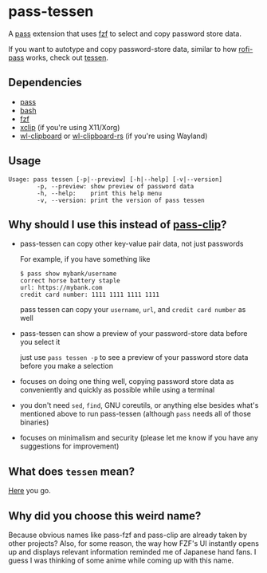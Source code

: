# pass-tessen

A [pass](https://www.passwordstore.org/) extension that uses [fzf](https://github.com/junegunn/fzf)
to select and copy password store data.

If you want to autotype and copy password-store data, similar to how
[rofi-pass](https://github.com/carnager/rofi-pass) works, check out
[tessen](https://github.com/ayushnix/tessen).

## Dependencies

- [pass](https://git.zx2c4.com/password-store/)
- [bash](https://www.gnu.org/software/bash/bash.html)
- [fzf](https://github.com/junegunn/fzf)
- [xclip](https://github.com/astrand/xclip) (if you're using X11/Xorg)
- [wl-clipboard](https://github.com/bugaevc/wl-clipboard) or
  [wl-clipboard-rs](https://github.com/YaLTeR/wl-clipboard-rs) (if you're using Wayland)

## Usage

```
Usage: pass tessen [-p|--preview] [-h|--help] [-v|--version]
        -p, --preview: show preview of password data
        -h, --help:    print this help menu
        -v, --version: print the version of pass tessen
```

## Why should I use this instead of [pass-clip](https://github.com/ibizaman/pass-clip)?

- pass-tessen can copy other key-value pair data, not just passwords

  For example, if you have something like

  ```
  $ pass show mybank/username
  correct horse battery staple
  url: https://mybank.com
  credit card number: 1111 1111 1111 1111
  ```

  pass tessen can copy your `username`, `url`, and `credit card number` as well

- pass-tessen can show a preview of your password-store data before you select it

  just use `pass tessen -p` to see a preview of your password store data before you make a selection
- focuses on doing one thing well, copying password store data as conveniently and quickly as
  possible while using a terminal
- you don't need `sed`, `find`, GNU coreutils, or anything else besides what's mentioned above to
  run pass-tessen (although `pass` needs all of those binaries)
- focuses on minimalism and security (please let me know if you have any suggestions for
  improvement)

## What does `tessen` mean?

[Here](https://en.wikipedia.org/wiki/Japanese_war_fan) you go.

## Why did you choose this weird name?

Because obvious names like pass-fzf and pass-clip are already taken by other projects? Also, for
some reason, the way how FZF's UI instantly opens up and displays relevant information reminded me
of Japanese hand fans. I guess I was thinking of some anime while coming up with this name.
